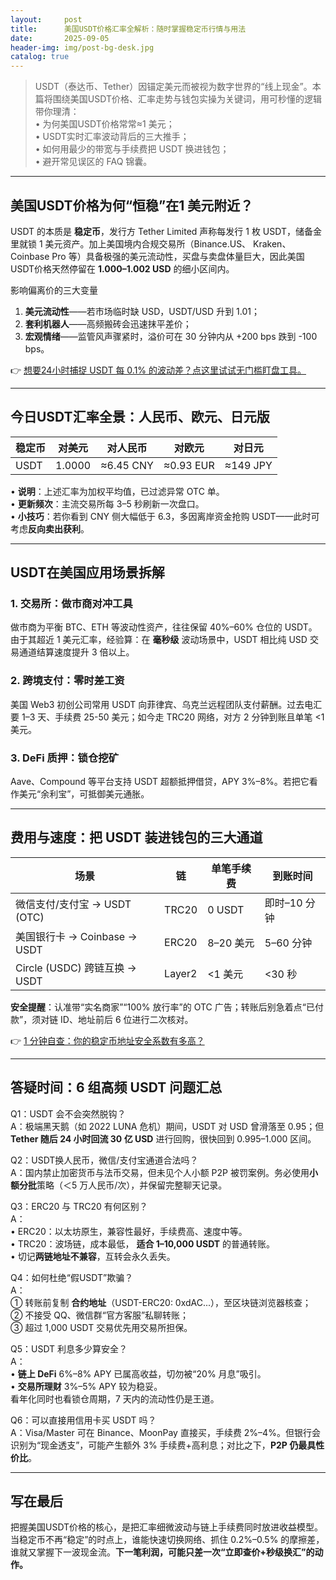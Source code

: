 ```yaml
---
layout:     post
title:      美国USDT价格汇率全解析：随时掌握稳定币行情与用法
date:       2025-09-05
header-img: img/post-bg-desk.jpg
catalog: true
---
```


> USDT（泰达币、Tether）因锚定美元而被视为数字世界的“线上现金”。本篇将围绕美国USDT价格、汇率走势与钱包实操为关键词，用可秒懂的逻辑带你理清：  
> • 为何美国USDT价格常常≈1 美元；  
> • USDT实时汇率波动背后的三大推手；  
> • 如何用最少的带宽与手续费把 USDT 换进钱包；  
> • 避开常见误区的 FAQ 锦囊。

---

## 美国USDT价格为何“恒稳”在1 美元附近？

USDT 的本质是 **稳定币**，发行方 Tether Limited 声称每发行 1 枚 USDT，储备金里就锁 1 美元资产。加上美国境内合规交易所（Binance.US、 Kraken、Coinbase Pro 等）具备极强的美元流动性，买盘与卖盘体量巨大，因此美国USDT价格天然停留在 **1.000–1.002 USD** 的细小区间内。

影响偏离价的三大变量  
1. **美元流动性**——若市场临时缺 USD，USDT/USD 升到 1.01；  
2. **套利机器人**——高频搬砖会迅速抹平差价；  
3. **宏观情绪**——监管风声骤紧时，溢价可在 30 分钟内从 +200 bps 跌到 -100 bps。

👉 [想要24小时捕捉 USDT 每 0.1% 的波动差？点这里试试无门槛盯盘工具。](https://okxdog.com/)

---

## 今日USDT汇率全景：人民币、欧元、日元版

| 稳定币 | 对美元 | 对人民币 | 对欧元 | 对日元 |
|-------|--------|----------|--------|--------|
| USDT  | 1.0000 | ≈6.45 CNY | ≈0.93 EUR | ≈149 JPY |

• **说明**：上述汇率为加权平均值，已过滤异常 OTC 单。  
• **更新频次**：主流交易所每 3–5 秒刷新一次盘口。  
• **小技巧**：若你看到 CNY 侧大幅低于 6.3，多因离岸资金抢购 USDT——此时可考虑**反向卖出获利**。

---

## USDT在美国应用场景拆解

### 1. 交易所：做市商对冲工具  
做市商为平衡 BTC、ETH 等波动性资产，往往保留 40%–60% 仓位的 USDT。由于其超近 1 美元汇率，经验算：在 **毫秒级** 波动场景中，USDT 相比纯 USD 交易通道结算速度提升 3 倍以上。

### 2. 跨境支付：零时差工资  
美国 Web3 初创公司常用 USDT 向菲律宾、乌克兰远程团队支付薪酬。过去电汇要 1–3 天、手续费 25-50 美元；如今走 TRC20 网络，对方 2 分钟到账且单笔 <1 美元。

### 3. DeFi 质押：锁仓挖矿  
Aave、Compound 等平台支持 USDT 超额抵押借贷，APY 3%–8%。若把它看作美元“余利宝”，可抵御美元通胀。

---

## 费用与速度：把 USDT 装进钱包的三大通道

| 场景 | 链 | 单笔手续费 | 到账时间 |
|----|----|-------------|-----------|
| 微信支付/支付宝 → USDT (OTC) | TRC20 | 0 USDT | 即时–10 分钟 |
| 美国银行卡 → Coinbase → USDT | ERC20 | 8–20 美元 | 5–60 分钟 |
| Circle (USDC) 跨链互换 → USDT | Layer2 | <1 美元 | <30 秒 |

**安全提醒**：认准带“实名商家”“100% 放行率”的 OTC 广告；转账后别急着点“已付款”，须对链 ID、地址前后 6 位进行二次核对。

👉 [1 分钟自查：你的稳定币地址安全系数有多高？](https://okxdog.com/)

---

## 答疑时间：6 组高频 USDT 问题汇总

Q1：USDT 会不会突然脱钩？  
A：极端黑天鹅（如 2022 LUNA 危机）期间，USDT 对 USD 曾滑落至 0.95；但 **Tether 随后 24 小时回流 30 亿 USD** 进行回购，很快回到 0.995–1.000 区间。

Q2：USDT换人民币，微信/支付宝通道合法吗？  
A：国内禁止加密货币与法币交易，但未见个人小额 P2P 被罚案例。务必使用**小额分批**策略（＜5 万人民币/次），并保留完整聊天记录。

Q3：ERC20 与 TRC20 有何区别？  
A：  
• ERC20：以太坊原生，兼容性最好，手续费高、速度中等。  
• TRC20：波场链，成本最低， **适合 1–10,000 USDT** 的普通转账。  
• 切记**两链地址不兼容**，互转会永久丢失。

Q4：如何杜绝“假USDT”欺骗？  
A：  
① 转账前复制 **合约地址**（USDT-ERC20: 0xdAC...），至区块链浏览器核查；  
② 不接受 QQ、微信群“官方客服”私聊转账；  
③ 超过 1,000 USDT 交易优先用交易所担保。

Q5：USDT 利息多少算安全？  
A：  
• **链上 DeFi** 6%–8% APY 已属高收益，切勿被“20% 月息”吸引。  
• **交易所理财** 3%–5% APY 较为稳妥。  
看年化同时也看锁仓周期，7 天内的流动性仍是王道。

Q6：可以直接用信用卡买 USDT 吗？  
A：Visa/Master 可在 Binance、MoonPay 直接买，手续费 2%–4%。但银行会识别为“现金透支”，可能产生额外 3% 手续费+高利息；对比之下，**P2P 仍最具性价比**。

---

## 写在最后

把握美国USDT价格的核心，是把汇率细微波动与链上手续费同时放进收益模型。  
当稳定币不再“稳定”的时点上，谁能快速切换网络、抓住 0.2%–0.5% 的摩擦差，谁就又掌握下一波现金流。**下一笔利润，可能只差一次“立即查价+秒级换汇”的动作。**